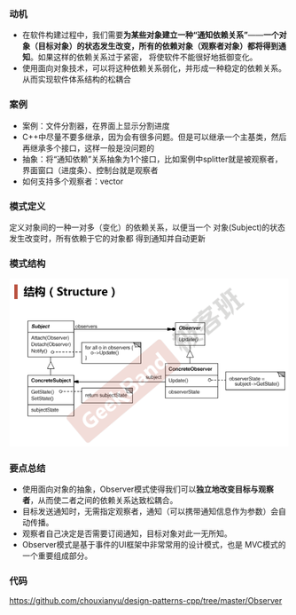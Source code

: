 ### 动机

* 在软件构建过程中，我们需要**为某些对象建立一种“通知依赖关系”**——**一个对象（目标对象）的状态发生改变，所有的依赖对象（观察者对象）都将得到通知**。如果这样的依赖关系过于紧密， 将使软件不能很好地抵御变化。
* 使用面向对象技术，可以将这种依赖关系弱化，并形成一种稳定的依赖关系。从而实现软件体系结构的松耦合

### 案例

* 案例：文件分割器，在界面上显示分割进度
* C++中尽量不要多继承，因为会有很多问题。但是可以继承一个主基类，然后再继承多个接口，这样一般是没问题的
* 抽象：将“通知依赖”关系抽象为1个接口，比如案例中splitter就是被观察者，界面窗口（进度条）、控制台就是观察者
* 如何支持多个观察者：vector

### 模式定义

定义对象间的一种一对多（变化）的依赖关系，以便当一个 对象(Subject)的状态发生改变时，所有依赖于它的对象都 得到通知并自动更新

### 模式结构

![](./images/Observer.png)

### 要点总结

* 使用面向对象的抽象，Observer模式使得我们可以**独立地改变目标与观察者**，从而使二者之间的依赖关系达致松耦合。
* 目标发送通知时，无需指定观察者，通知（可以携带通知信息作为参数）会自动传播。
* 观察者自己决定是否需要订阅通知，目标对象对此一无所知。
* Observer模式是基于事件的UI框架中非常常用的设计模式，也是 MVC模式的一个重要组成部分。

### 代码

https://github.com/chouxianyu/design-patterns-cpp/tree/master/Observer
